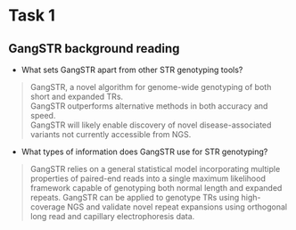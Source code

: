 # Task 1
## GangSTR background reading

- What sets GangSTR apart from other STR genotyping tools?
> GangSTR, a novel algorithm for genome-wide genotyping of both short and expanded TRs. <br>
GangSTR outperforms alternative methods in both accuracy and speed.<br>
GangSTR will likely enable discovery of novel disease-associated variants not currently accessible from NGS.

- What types of information does GangSTR use for STR genotyping?
> GangSTR relies on a general statistical model incorporating multiple properties of paired-end reads into a single maximum likelihood framework capable of genotyping both normal length and expanded repeats.
> GangSTR can be applied to genotype TRs using high-coverage NGS and validate novel repeat expansions using orthogonal long read and capillary electrophoresis data. 
